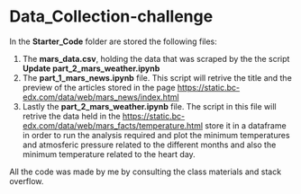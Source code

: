 # Data_Collection-challenge


In the **Starter_Code** folder are stored the following files:
1. The **mars_data.csv**, holding the data that was scraped by the the script **Update part_2_mars_weather.ipynb**
2. The **part_1_mars_news.ipynb** file. This script will retrive the title and the preview of the articles stored in the page https://static.bc-edx.com/data/web/mars_news/index.html
3. Lastly the **part_2_mars_weather.ipynb** file. The script in this file will retrive the data held in the https://static.bc-edx.com/data/web/mars_facts/temperature.html store it in a dataframe in order to run the analysis required and plot the minimum temperatures and atmosferic pressure related to the different months and also the minimum temperature related to the heart day.


All the code was made by me by consulting the class materials and stack overflow.



